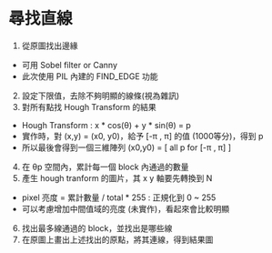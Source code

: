 # 尋找直線 #

1. 從原圖找出邊緣
  - 可用 Sobel filter or Canny
  - 此次使用 PIL 內建的 FIND_EDGE 功能
2. 設定下限值，去除不夠明顯的線條(視為雜訊)
3. 對所有點找 Hough Transform 的結果
  - Hough Transform : x * cos(θ) + y * sin(θ) = p
  - 實作時，對 (x,y) = (x0, y0)，給予 [-π , π] 的值 (1000等分)，得到 p
  - 所以最後會得到一個三維陣列 (x0,y0) = [ all p for [-π , π] ]
4. 在 θp 空間內，累計每一個 block 內通過的數量
5. 產生 hough tranform 的圖片，其 x y 軸要先轉換到 N
  - pixel 亮度 = 累計數量 / total * 255 : 正規化到 0 ~ 255
  - 可以考慮增加中間值域的亮度 (未實作)，看起來會比較明顯
6. 找出最多線通過的 block，並找出是哪些線
7. 在原圖上畫出上述找出的原點，將其連線，得到結果圖
